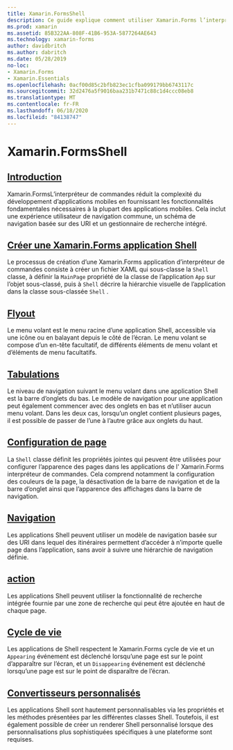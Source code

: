 ```yaml
---
title: Xamarin.FormsShell
description: Ce guide explique comment utiliser Xamarin.Forms l’interpréteur de commandes, qui réduit la complexité des Xamarin.Forms applications en fournissant les fonctionnalités fondamentales nécessaires à la plupart des applications.
ms.prod: xamarin
ms.assetid: 85B322AA-808F-41B6-953A-5877264AE643
ms.technology: xamarin-forms
author: davidbritch
ms.author: dabritch
ms.date: 05/28/2019
no-loc:
- Xamarin.Forms
- Xamarin.Essentials
ms.openlocfilehash: 0acf00d85c2bfb823ec1cfba099179bb6743117c
ms.sourcegitcommit: 32d2476a5f9016baa231b7471c88c1d4ccc08eb8
ms.translationtype: MT
ms.contentlocale: fr-FR
ms.lasthandoff: 06/18/2020
ms.locfileid: "84138747"
---
```

# <a name="xamarinforms-shell"></a>Xamarin.FormsShell

## <a name="introduction"></a>[Introduction](introduction.md)

Xamarin.FormsL’interpréteur de commandes réduit la complexité du développement d’applications mobiles en fournissant les fonctionnalités fondamentales nécessaires à la plupart des applications mobiles. Cela inclut une expérience utilisateur de navigation commune, un schéma de navigation basée sur des URI et un gestionnaire de recherche intégré.

## <a name="create-a-xamarinforms-shell-applicationcreatemd"></a>[Créer une Xamarin.Forms application Shell](create.md)

Le processus de création d’une Xamarin.Forms application d’interpréteur de commandes consiste à créer un fichier XAML qui sous-classe la `Shell` classe, à définir la `MainPage` propriété de la classe de l’application `App` sur l’objet sous-classé, puis à `Shell` décrire la hiérarchie visuelle de l’application dans la classe sous-classée `Shell` .

## <a name="flyout"></a>[Flyout](flyout.md)

Le menu volant est le menu racine d’une application Shell, accessible via une icône ou en balayant depuis le côté de l’écran. Le menu volant se compose d’un en-tête facultatif, de différents éléments de menu volant et d’éléments de menu facultatifs.

## <a name="tabs"></a>[Tabulations](tabs.md)

Le niveau de navigation suivant le menu volant dans une application Shell est la barre d’onglets du bas. Le modèle de navigation pour une application peut également commencer avec des onglets en bas et n’utiliser aucun menu volant. Dans les deux cas, lorsqu’un onglet contient plusieurs pages, il est possible de passer de l’une à l’autre grâce aux onglets du haut.

## <a name="page-configuration"></a>[Configuration de page](configuration.md)

La `Shell` classe définit les propriétés jointes qui peuvent être utilisées pour configurer l’apparence des pages dans les applications de l' Xamarin.Forms interpréteur de commandes. Cela comprend notamment la configuration des couleurs de la page, la désactivation de la barre de navigation et de la barre d’onglet ainsi que l’apparence des affichages dans la barre de navigation.

## <a name="navigation"></a>[Navigation](navigation.md)

Les applications Shell peuvent utiliser un modèle de navigation basée sur des URI dans lequel des itinéraires permettent d’accéder à n’importe quelle page dans l’application, sans avoir à suivre une hiérarchie de navigation définie.

## <a name="search"></a>[action](search.md)

Les applications Shell peuvent utiliser la fonctionnalité de recherche intégrée fournie par une zone de recherche qui peut être ajoutée en haut de chaque page.

## <a name="lifecycle"></a>[Cycle de vie](lifecycle.md)

Les applications de Shell respectent le Xamarin.Forms cycle de vie et un `Appearing` événement est déclenché lorsqu’une page est sur le point d’apparaître sur l’écran, et un `Disappearing` événement est déclenché lorsqu’une page est sur le point de disparaître de l’écran.

## <a name="custom-renderers"></a>[Convertisseurs personnalisés](customrenderers.md)

Les applications Shell sont hautement personnalisables via les propriétés et les méthodes présentées par les différentes classes Shell. Toutefois, il est également possible de créer un renderer Shell personnalisé lorsque des personnalisations plus sophistiquées spécifiques à une plateforme sont requises.
